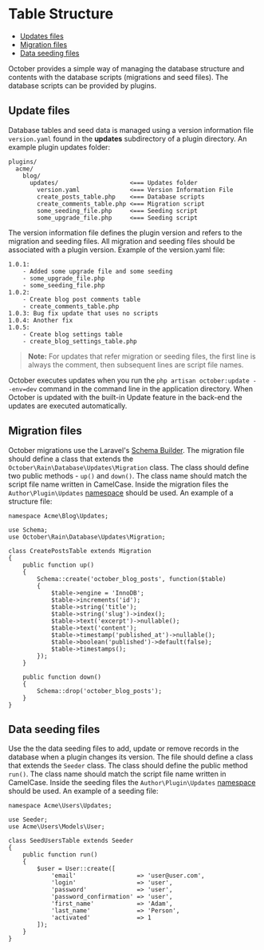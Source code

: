 # Table Structure

- [Updates files](#update-files)
- [Migration files](#migration-files)
- [Data seeding files](#data-seeding-files)

October provides a simple way of managing the database structure and contents with the database scripts (migrations and seed files). The database scripts can be provided by plugins.

<a name="update-files" class="anchor" href="#update-files"></a>
## Update files

Database tables and seed data is managed using a version information file `version.yaml` found in the **updates** subdirectory of a plugin directory. An example plugin updates folder:

    plugins/
      acme/
        blog/
          updates/                    <=== Updates folder
            version.yaml              <=== Version Information File
            create_posts_table.php    <=== Database scripts
            create_comments_table.php <=== Migration script
            some_seeding_file.php     <=== Seeding script
            some_upgrade_file.php     <=== Seeding script

The version information file defines the plugin version and refers to the migration and seeding files. All migration and seeding files should be associated with a plugin version. Example of the version.yaml file:

    1.0.1:
        - Added some upgrade file and some seeding
        - some_upgrade_file.php
        - some_seeding_file.php
    1.0.2:
        - Create blog post comments table
        - create_comments_table.php
    1.0.3: Bug fix update that uses no scripts
    1.0.4: Another fix
    1.0.5: 
        - Create blog settings table
        - create_blog_settings_table.php

> **Note:** For updates that refer migration or seeding files, the first line is always the comment, then subsequent lines are script file names.

October executes updates when you run the `php artisan october:update --env=dev` command in the command line in the application directory. When October is updated with the built-in Update feature in the back-end the updates are executed automatically.

<a name="migration-files" class="anchor" href="#migration-files"></a>
## Migration files

October migrations use the Laravel's [Schema Builder](http://laravel.com/docs/schema). The migration file should define a class that extends the `October\Rain\Database\Updates\Migration` class. The class should define two public methods - `up()` and `down()`.  The class name should match the script file name written in CamelCase. Inside the migration files the `Author\Plugin\Updates` [namespace](../plugin/registration#namespaces) should be used. An example of a structure file:

    namespace Acme\Blog\Updates;

    use Schema;
    use October\Rain\Database\Updates\Migration;

    class CreatePostsTable extends Migration
    {
        public function up()
        {
            Schema::create('october_blog_posts', function($table)
            {
                $table->engine = 'InnoDB';
                $table->increments('id');
                $table->string('title');
                $table->string('slug')->index();
                $table->text('excerpt')->nullable();
                $table->text('content');
                $table->timestamp('published_at')->nullable();
                $table->boolean('published')->default(false);
                $table->timestamps();
            });
        }

        public function down()
        {
            Schema::drop('october_blog_posts');
        }
    }

<a name="data-seeding-files" class="anchor" href="#data-seeding-files"></a>
## Data seeding files

Use the the data seeding files to add, update or remove records in the database when a plugin changes its version. The file should define a class that extends the `Seeder` class. The class should define the public method `run()`. The class name should match the script file name written in CamelCase. Inside the seeding files the `Author\Plugin\Updates` [namespace](../plugin/registration#namespaces) should be used. An example of a seeding file:

    namespace Acme\Users\Updates;

    use Seeder;
    use Acme\Users\Models\User;

    class SeedUsersTable extends Seeder
    {
        public function run()
        {
            $user = User::create([
                'email'                 => 'user@user.com',
                'login'                 => 'user',
                'password'              => 'user',
                'password_confirmation' => 'user',
                'first_name'            => 'Adam',
                'last_name'             => 'Person',
                'activated'             => 1
            ]);
        }
    }
